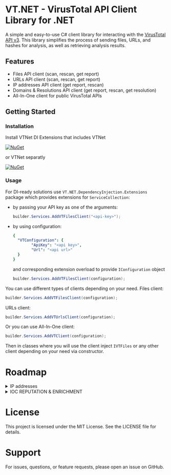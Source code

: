 # VT.NET - VirusTotal API Client Library for .NET

A simple and easy-to-use C# client library for interacting with the [VirusTotal API v3](https://www.virustotal.com/reference/overview). This library simplifies the process of sending files, URLs, and hashes for analysis, as well as retrieving analysis results.

## Features

- Files API client (scan, rescan, get report)
- URLs API client (scan, rescan, get report)
- IP addresses API client (get report, rescan)
- Domains & Resolutions API client (get report, rescan, get resolution)
- All-In-One client for public VirusTotal APIs

## Getting Started

### Installation

Install VTNet DI Extensions that includes VTNet

[![NuGet](https://img.shields.io/nuget/v/VTNet.DependencyInjection.Extensions.svg?style=flat-square&label=nuget)](https://www.nuget.org/packages/VTNet.DependencyInjection.Extensions/)

or VTNet separatly

[![NuGet](https://img.shields.io/nuget/v/VTNet.svg?style=flat-square&label=nuget)](https://www.nuget.org/packages/VTNet/)

### Usage

For DI-ready solutions use `VT.NET.DependencyInjection.Extensions` package which provides extensions for `ServiceCollection`:
- by passing your API key as one of the arguments:
	```csharp
	builder.Services.AddVTFilesClient("<api-key>");
	```
- by using configuration:

	```yaml
	{
	  "VTConfiguration": {
		    "ApiKey": "<api key>",
		    "Url": "<api url>"
	  }
	}
	```
	and corresponding extension overload to provide `IConfiguration` object
	```csharp
	builder.Services.AddVTFilesClient(configuration);
	```
You can use different types of clients depending on your need.
Files client:
```csharp
builder.Services.AddVTFilesClient(configuration);
```
 URLs client:
```csharp
builder.Services.AddVTUrlsClient(configuration);
```

 Or you can use All-In-One client:
```csharp
builder.Services.AddVTClient(configuration);
```

Then in classes where you will use the client inject `IVTFiles` or any other client depending on your need via constructor.

# Roadmap

<details>
<summary>IP addresses</summary>

- [x] IP addresses
  - [x] Get an IP address report
  - [x] Request an IP address rescan (re-analyze)
  - [x] Get comments on an IP address
  - [x] Add a comment to an IP address
  - [x] Get objects related to an IP address
  - [x] Get object descriptors related to an IP address
  - [x] Get votes on an IP address
  - [x] Add a vote to an IP address

</details>

<details>
<summary>IOC REPUTATION & ENRICHMENT</summary>
	
<details>
<summary style="padding-left: 10px;">IP addresses</summary>
- [x] IP addresses
  - [x] Get an IP address report
  - [x] Request an IP address rescan (re-analyze)
  - [x] Get comments on an IP address
  - [x] Add a comment to an IP address
  - [x] Get objects related to an IP address
  - [x] Get object descriptors related to an IP address
  - [x] Get votes on an IP address
  - [x] Add a vote to an IP address
</details>

<details>
<summary style="padding-left: 10px;">Domains & Resolutions</summary>
- [x] Domains & Resolutions
  - [x] Get a domain report
  - [x] Get comments on a domain
  - [x] Add a comment to a domain
  - [x] Get objects related to a domain
  - [x] Get object descriptors related to a domain
  - [x] Get a DNS resolution object
  - [x] Get votes on a domain
  - [x] Add a vote to a domain
</details>

<details>
<summary style="padding-left: 10px;">Files</summary>
- [ ] Files
  - [x] Upload a file
  - [x] Get a file report
  - [x] Request a file rescan (re-analyze)
  - [ ] Get a file’s download URL
  - [ ] Download a file
  - [x] Get comments on a file
  - [x] Add a comment to a file
  - [x] Get objects related to a file
  - [x] Get object descriptors related to a file
  - [ ] Get a crowdsourced Sigma rule object
  - [ ] Get a crowdsourced YARA ruleset
  - [x] Get votes on a file
  - [x] Add a vote on a file
</details>

<details>
<summary style="padding-left: 10px;">File Behaviours</summary>
- [ ] File Behaviours
  - [ ] Get a summary of all behavior reports for a file
  - [ ] Get a summary of all MITRE ATT&CK techniques observed in a file
  - [ ] Get all behavior reports for a file 
  - [ ] Get a file behavior report from a sandbox
  - [ ] Get objects related to a behaviour report
  - [ ] Get object descriptors related to a behaviour report
  - [ ] Get a detailed HTML behaviour report
  - [ ] Get the EVTX file generated during a file’s behavior analysis
  - [ ] Get the PCAP file generated during a file’s behavior analysis
  - [ ] Get the memdump file generated during a file’s behavior analysis
</details>

<details>
<summary style="padding-left: 10px;">URLs</summary>
- [x] URLs
  - [x] Scan URL
  - [x] Get a URL analysis report
  - [x] Request a URL rescan (re-analyze)
  - [x] Get comments on a URL
  - [x] Add a comment on a URL
  - [x] Get objects related to a URL
  - [x] Get object descriptors related to a URL
  - [x] Get votes on a URL
  - [x] Add a vote to a URL
</details>

<details>
<summary style="padding-left: 10px;">Comments</summary>
- [ ] Comments
  - [x] Get latest comments
  - [x] Get a comment object
  - [x] Delete a comment
  - [ ] Get objects related to a comment
  - [ ] Get object descriptors related to a comment
  - [ ] Add a vote to a commentp
</details>

<details>
<summary style="padding-left: 10px;">Analyses, Submissions & Operations</summary>
- [ ] Analyses, Submissions & Operations
  - [x] Get a URL / file analysis
  - [x] Get objects related to an analysis
  - [x] Get object descriptors related to an analysis
  - [ ] Get a submission object
  - [ ] Get an operation object
</details>


<details>
<summary style="padding-left: 10px;">Attack Tactics</summary>
- [ ] Attack Tactics
  - [ ] Get an attack tactic object
  - [ ] Get objects related to an attack tactic
  - [ ] Get object descriptors related to an attack tactic
</details>

<details>
<summary style="padding-left: 10px;">Attack Techniques</summary>
- [ ] Attack Techniques
  - [ ] Get an attack technique object
  - [ ] Get objects related to an attack technique
  - [ ] Get object descriptors related to an attack technique
</details>

<details>
<summary style="padding-left: 10px;">Popular Threat Categories</summary>
- [ ] Popular Threat Categories
  - [ ] Get a list of popular threat categories
</details>
</details>


# License

This project is licensed under the MIT License. See the LICENSE file for details.

# Support

For issues, questions, or feature requests, please open an issue on GitHub.
